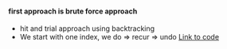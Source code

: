 #### first approach is brute force approach
- hit and trial approach using backtracking
- We start with one index, we do => recur => undo
[Link to code](https://www.geeksforgeeks.org/sudoku-backtracking-7/)
